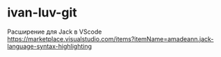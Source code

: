 # ivan-luv-git
Расширение для Jack в VScode
 https://marketplace.visualstudio.com/items?itemName=amadeann.jack-language-syntax-highlighting